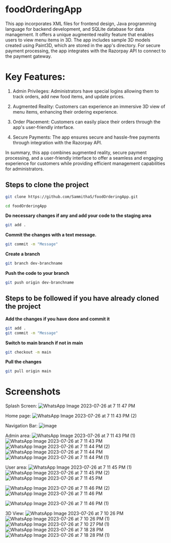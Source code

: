 # foodOrderingApp
This app incorporates XML files for frontend design, Java programming language for backend development, and SQLite database for data management. It offers a unique augmented reality feature that enables users to view menu items in 3D. The app includes sample 3D models created using Paint3D, which are stored in the app's directory. For secure payment processing, the app integrates with the Razorpay API to connect to the payment gateway.

# Key Features:
1) Admin Privileges: Administrators have special logins allowing them to track orders, add new food items, and update prices.

2) Augmented Reality: Customers can experience an immersive 3D view of menu items, enhancing their ordering experience.

3) Order Placement: Customers can easily place their orders through the app's user-friendly interface.

4) Secure Payments: The app ensures secure and hassle-free payments through integration with the Razorpay API.

In summary, this app combines augmented reality, secure payment processing, and a user-friendly interface to offer a seamless and engaging experience for customers while providing efficient management capabilities for administrators.

## Steps to clone the project

```bash
git clone https://github.com/SammithaS/foodOrderingApp.git
```

```bash
cd foodOrderingApp
```

**Do necessary changes if any and add your code to the staging area**

```bash
git add .
```

**Commit the changes with a text message.**

```bash
git commit -m "Message"
```

**Create a branch** 
```bash
git branch dev-branchname
```

**Push the code to your branch**
```bash
git push origin dev-branchname
```

## Steps to be followed if you have already cloned the project

**Add the changes if you have done and commit it**
```bash
git add .
git commit -m "Message"
```

**Switch to main branch if not in main**
```bash
git checkout -m main
```

**Pull the changes**
```bash
git pull origin main
```

# Screenshots
Splash Screen:
![WhatsApp Image 2023-07-26 at 7 11 47 PM](https://github.com/SammithaS/foodOrderingApp/assets/121117205/9ccc9c6f-2e26-4aa4-a755-46d3fa9c5660|width=50)


Home page:
![WhatsApp Image 2023-07-26 at 7 11 43 PM (2)](https://github.com/SammithaS/foodOrderingApp/assets/121117205/59b11848-b9e2-4c9d-b8a0-32e22a05c8dc)

Navigation Bar:
![image](https://github.com/SammithaS/foodOrderingApp/assets/121117205/5c418f0b-5708-4539-95ee-2e43522e9e99)

Admin area:
![WhatsApp Image 2023-07-26 at 7 11 43 PM (1)](https://github.com/SammithaS/foodOrderingApp/assets/121117205/901b0241-c046-4e81-8971-8e58c27256ff)
![WhatsApp Image 2023-07-26 at 7 11 43 PM](https://github.com/SammithaS/foodOrderingApp/assets/121117205/713d8129-ee25-433f-9cdf-bf04ce6998d8)
![WhatsApp Image 2023-07-26 at 7 11 44 PM (2)](https://github.com/SammithaS/foodOrderingApp/assets/121117205/3797dff2-f71c-432d-9078-94bf20a17dba)
![WhatsApp Image 2023-07-26 at 7 11 44 PM](https://github.com/SammithaS/foodOrderingApp/assets/121117205/798f47f5-d726-4c19-b0df-d97668ae0ab1)
![WhatsApp Image 2023-07-26 at 7 11 44 PM (1)](https://github.com/SammithaS/foodOrderingApp/assets/121117205/40ab8795-49e8-4b73-bc30-e862415e43ea)

User area:
![WhatsApp Image 2023-07-26 at 7 11 45 PM (1)](https://github.com/SammithaS/foodOrderingApp/assets/121117205/41ce5cec-ff77-4e29-84c1-a3fa04e88044)
![WhatsApp Image 2023-07-26 at 7 11 45 PM (2)](https://github.com/SammithaS/foodOrderingApp/assets/121117205/765c98f8-88e0-4f3c-9991-0ec19c7e3a2d)
![WhatsApp Image 2023-07-26 at 7 11 45 PM](https://github.com/SammithaS/foodOrderingApp/assets/121117205/37fe8787-aab8-47b9-926a-d8145c2a2a19)

![WhatsApp Image 2023-07-26 at 7 11 46 PM (2)](https://github.com/SammithaS/foodOrderingApp/assets/121117205/f61983c6-c309-4180-a05f-ee3dbede1c8e)
![WhatsApp Image 2023-07-26 at 7 11 46 PM](https://github.com/SammithaS/foodOrderingApp/assets/121117205/51bfce12-9b29-4663-ae60-2d56b5ceeca2)

![WhatsApp Image 2023-07-26 at 7 11 46 PM (1)](https://github.com/SammithaS/foodOrderingApp/assets/121117205/d5bce513-d762-4d03-ba08-f6d025cfd42a)


3D View:
![WhatsApp Image 2023-07-26 at 7 10 26 PM](https://github.com/SammithaS/foodOrderingApp/assets/121117205/a55537df-541b-4428-8a50-b748d264ce39)
![WhatsApp Image 2023-07-26 at 7 10 26 PM (1)](https://github.com/SammithaS/foodOrderingApp/assets/121117205/f5cff1b4-f448-4fcd-aba6-d1701f4edda5)
![WhatsApp Image 2023-07-26 at 7 10 27 PM (1)](https://github.com/SammithaS/foodOrderingApp/assets/121117205/6a275acf-38af-49ab-ab6a-d31e25b7fcff)
![WhatsApp Image 2023-07-26 at 7 18 28 PM](https://github.com/SammithaS/foodOrderingApp/assets/121117205/ed251cc5-2fc9-41c4-83fe-53d36518a32f)
![WhatsApp Image 2023-07-26 at 7 18 28 PM (1)](https://github.com/SammithaS/foodOrderingApp/assets/121117205/45988090-9f35-432e-8076-4f3abe0a248f)






